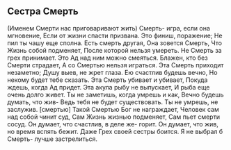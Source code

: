 [comment]: <> (@formatter:off)
[@author]: <> "Gargoyle"
[@date]: <> "2004-01-01 00:00"
[@genre]: <> "poetry"

Сестра Смерть
---

(Именем Смерти нас приговаривают жить)
Смерть- игра, если она мгновение,
Если от жизни спасти призвана.
Это финиш, поражение;
Не пил ты чашу еще сполна.
Есть смерть другая,
Она зовется Смерть,
Что Жизнь собой подменяет,
После которой нельзя умереть.
Не Смерть за грех принимает.
Это Ад над ним можно смеяться.
Блажен, кто без Смерти страдает,
А со Смертью нельзя играться.
Эта Смерть приходит незаметно;
Душу выев, не жрет глаза.
Ею счастлив будешь вечно,
Но некому будет тебе сказать.
Эта Смерть убивает и убивает,
Покуда ждешь, когда Ад придет.
Эта акула рыбу не выпускает,
И рыба еще очень долго живет.
Ты не заметишь, когда умрешь и как,
Вечно будешь думать, что жив-
Ведь тебя не будет существовать.
Ты не умрешь, не заслужив. \[смертью\]
Такой Смертью Бог не награждает,
Человек сам над собой чинит суд,
Сам Жизнь жизнью подменяет,
Сам пьет смерти сосуд.
Он думает, что счастлив, в деле же- горит.
Он думает, что жив, но время вспять бежит.
Даже Грех своей сестры боится.
Я не выбрал б Смерть- лучше застрелиться.
